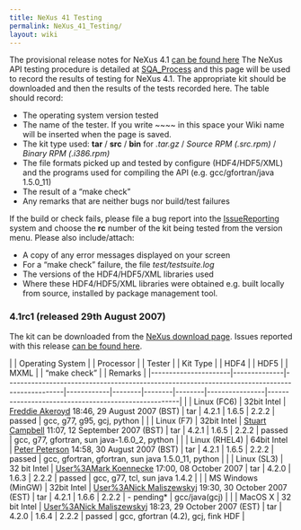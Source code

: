 ```yaml
---
title: NeXus 41 Testing
permalink: NeXus_41_Testing/
layout: wiki
---
```


The provisional release notes for NeXus 4.1 [can be found
here](Nexus_41_Release_Notes "wikilink") The NeXus API testing procedure
is detailed at [SQA\_Process](SQA_Process "wikilink") and this page will
be used to record the results of testing for NeXus 4.1. The appropriate
kit should be downloaded and then the results of the tests recorded
here. The table should record:

-   The operating system version tested
-   The name of the tester. If you write ~~~~ in this space your Wiki
    name will be inserted when the page is saved.
-   The kit type used: **tar** / **src** / **bin** for *.tar.gz* /
    *Source RPM (.src.rpm)* / *Binary RPM (.i386.rpm)*
-   The file formats picked up and tested by configure (HDF4/HDF5/XML)
    and the programs used for compiling the API (e.g. gcc/gfortran/java
    1.5.0\_11)
-   The result of a “make check”
-   Any remarks that are neither bugs nor build/test failures

If the build or check fails, please file a bug report into the
[IssueReporting](IssueReporting "wikilink") system and choose the **rc**
number of the kit being tested from the version menu. Please also
include/attach:

-   A copy of any error messages displayed on your screen
-   For a “make check” failure, the file *test/testsuite.log*
-   The versions of the HDF4/HDF5/XML libraries used
-   Where these HDF4/HDF5/XML libraries were obtained e.g. built locally
    from source, installed by <whatever> package management tool.

### 4.1rc1 (released 29th August 2007)

The kit can be downloaded from the [NeXus download
page](http://download.nexusformat.org/kits/nx41testing.shtml). Issues
reported with this release [can be found
here](http://trac.nexusformat.org/code/query?status=new&status=assigned&status=reopened&status=closed&version=4.1rc1&order=priority).

| | Operating System   | | Processor  | | Tester                                                                                     | | Kit Type | | HDF4 | | HDF5 | | MXML | | “make check” | | Remarks                                           |
|----------------------|--------------|----------------------------------------------------------------------------------------------|------------|--------|--------|--------|----------------|-----------------------------------------------------|
| | Linux (FC6)        | 32bit Intel  | [Freddie Akeroyd](User%3AFreddie_Akeroyd "wikilink") 18:46, 29 August 2007 (BST)             | tar        | 4.2.1  | 1.6.5  | 2.2.2  | passed         | gcc, g77, g95, gcj, python                          |
| | Linux (F7)         | 32bit Intel  | [Stuart Campbell](User%3AStuart_Campbell "wikilink") 11:07, 12 September 2007 (BST)          | tar        | 4.2.1  | 1.6.5  | 2.2.2  | passed         | gcc, g77, gfortran, sun java-1.6.0\_2, python       |
| | Linux (RHEL4)      | 64bit Intel  | [Peter Peterson](User%3APeter_Peterson "wikilink") 14:58, 30 August 2007 (BST)               | tar        | 4.2.1  | 1.6.5  | 2.2.2  | passed         | gcc, gfortran, gfortran, sun java 1.5.0\_11, python |
| | Linux (SL3)        | 32 bit Intel | [User%3AMark Koennecke](User%3AMark_Koennecke "wikilink") 17:00, 08 October 2007             | tar        | 4.2.0  | 1.6.3  | 2.2.2  | passed         | gcc, g77, tcl, sun java 1.4.2                       |
| | MS Windows (MinGW) | 32bit Intel  | [User%3ANick Maliszewskyj](User%3ANick_Maliszewskyj "wikilink") 19:30, 30 October 2007 (EST) | tar        | 4.2.1  | 1.6.6  | 2.2.2  | -   pending\*  | gcc/java(gcj)                                       |
| | MacOS X            | 32 bit Intel | [User%3ANick Maliszewskyj](User%3ANick_Maliszewskyj "wikilink") 18:23, 29 October 2007 (EST) | tar        | 4.2.0  | 1.6.4  | 2.2.2  | passed         | gcc, gfortran (4.2), gcj, fink HDF                  |


